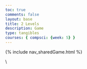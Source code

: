 ```yaml
---
toc: true
comments: false
layout: base
title: 2 Levels
description: Game
type: tangibles
courses: { compsci: {week: 5} }
---
```

{% include nav_sharedGame.html %}

<canvas></canvas>
<html>
    <div>
        <img id="roadImage" src="{{site.baseurl}}/assets/js/img/road.png" style="display: none;">
        <img id="floorImage" src="{{site.baseurl}}/images/road.png" style="display: none;">
        <img id="backgroundImage" src="{{site.baseurl}}/images/background.png" style="display: none">
        <img id="buildingImage" src="{{site.baseurl}}/images/building.png" style="display: none;">
        <img id="spriteRight" src="{{site.baseurl}}/images/spriteRight.png" style="display: none;">
        <img id="spriteLeft" src="{{site.baseurl}}/images/spriteLeft.png" style="display: none;">\
    </div>
    <div class="game">
      <script>
        var isWin = false;
      </script>
      <script id="game0" type="module"></script>
      <script> 
        console.log(isWin + "isWin!!")
        const script = document.getElementById("game0");
        script.src = "{{site.baseurl}}/assets/js/codeClimbers/game.js";
          function switchLevel() {
            console.log("change!!");
            if (isWin === true) {
              updateGameScriptSource();
              console.log("its true!");
            };
            function updateGameScriptSource() {
              script.remove()
              const newScript = document.createElement("script");
              newScript.id = "game0";
              newScript.type = "module";
              newScript.src = "{{site.baseurl}}/assets/js/codeClimbers/game2.js";
              document.body.appendChild(newScript);
              console.log("new game!!");
              console.log(script.src);
            };
          };
          setInterval(switchLevel, 100);
      </script>
    </div>
</html>